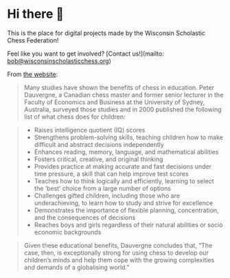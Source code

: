 # Hi there 👋

This is the place for digital projects made by the Wisconsin Scholastic Chess Federation!

Feel like you want to get involved? [Contact us!](mailto: bob@wisconsinscholasticchess.org)

From [the website](https://www.wisconsinscholasticchess.org/):

> Many studies have shown the benefits of chess in education. Peter Dauvergne, a Canadian chess master and former senior lecturer in the Faculty of Economics and Business at the University of Sydney, Australia, surveyed those studies and in 2000 published the following list of what chess does for children: 

> - Raises intelligence quotient (IQ) scores 
> - Strengthens problem-solving skills, teaching children how to make difficult and abstract decisions independently 
> - Enhances reading, memory, language, and mathematical abilities 
> - Fosters critical, creative, and original thinking 
> - Provides practice at making accurate and fast decisions under time pressure, a skill that can help improve test scores 
> - Teaches how to think logically and efficiently, learning to select the ‘best’ choice from a large number of options 
> - Challenges gifted children, including those who are underachieving, to learn how to study and strive for excellence 
> - Demonstrates the importance of flexible planning, concentration, and the consequences of decisions 
> - Reaches boys and girls regardless of their natural abilities or socio economic backgrounds 

> Given these educational benefits, Dauvergne concludes that, “The case, then, is exceptionally strong for using chess to develop our children’s minds and help them cope with the growing complexities and demands of a globalising world.” 
